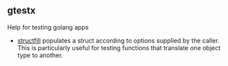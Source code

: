 ## gtestx

Help for testing golang apps

- [structfill](./pkg/structfill/README.md) populates a struct according to options supplied by the caller. This is
  particularly useful for testing functions that translate one object type to another.
